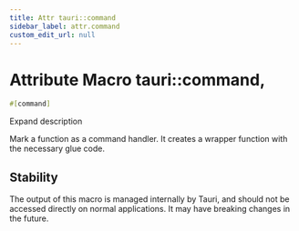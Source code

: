 ```yaml
---
title: Attr tauri::command
sidebar_label: attr.command
custom_edit_url: null
---
```


  # Attribute Macro tauri::command,

```rs
#[command]

```

Expand description

Mark a function as a command handler. It creates a wrapper function with the necessary glue code.

## Stability

The output of this macro is managed internally by Tauri, and should not be accessed directly on normal applications. It may have breaking changes in the future.
  